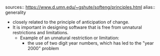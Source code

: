 sources:: https://www.d.umn.edu/~gshute/softeng/principles.html
alias:: generality

- closely related to the principle of anticipation of change.
- It is important in designing software that is free from unnatural restrictions and limitations.
	- Example of an unnatural restriction or limitation:
		- the use of two digit year numbers, which has led to the "year 2000" problem